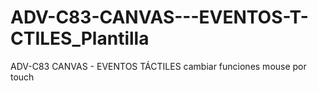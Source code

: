 # ADV-C83-CANVAS---EVENTOS-T-CTILES_Plantilla
ADV-C83 CANVAS - EVENTOS TÁCTILES cambiar funciones mouse por touch
